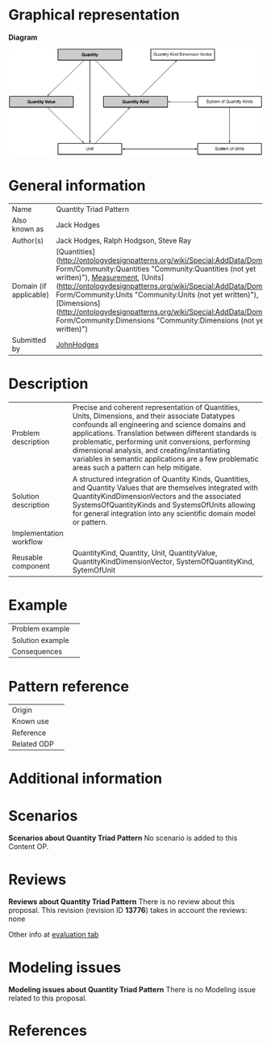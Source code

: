 #  Graphical representation


__Diagram__




[![Image:Quantity_Triad_Pattern.png](./Quantity_Triad_Pattern.png)](../Image/Quantity_Triad_Pattern.png.md "Image:Quantity_Triad_Pattern.png")




#  General information




|  |  |
| --- | --- |
|  Name |  Quantity Triad Pattern |
|  Also known as |  Jack Hodges |
|  Author(s) |  Jack Hodges, Ralph Hodgson, Steve Ray |
|  Domain (if applicable) | [Quantities](http://ontologydesignpatterns.org/wiki/Special:AddData/Domain Form/Community:Quantities "Community:Quantities (not yet written)"), [Measurement](http://ontologydesignpatterns.org/wiki/index.php?title=Community:Measurement&action=edit&redlink=1 "Community:Measurement (not yet written)"), [Units](http://ontologydesignpatterns.org/wiki/Special:AddData/Domain Form/Community:Units "Community:Units (not yet written)"), [Dimensions](http://ontologydesignpatterns.org/wiki/Special:AddData/Domain Form/Community:Dimensions "Community:Dimensions (not yet written)") |
|  Submitted by | [JohnHodges](../User/JohnHodges.md "User:JohnHodges") |


  




#  Description




|  |  |
| --- | --- |
|  Problem description |  Precise and coherent representation of Quantities, Units, Dimensions, and their associate Datatypes confounds all engineering and science domains and applications. Translation between different standards is problematic, performing unit conversions, performing dimensional analysis, and creating/instantiating variables in semantic applications are a few problematic areas such a pattern can help mitigate. |
|  Solution description |  A structured integration of Quantity Kinds, Quantities, and Quantity Values that are themselves integrated with QuantityKindDimensionVectors and the associated SystemsOfQuantityKinds and SystemsOfUnits allowing for general integration into any scientific domain model or pattern. |
|  Implementation workflow |  |
|  Reusable component |  QuantityKind, Quantity, Unit, QuantityValue, QuantityKindDimensionVector, SystemOfQuantityKind, SytemOfUnit |


  




#  Example




|  |  |
| --- | --- |
|  Problem example |  |
|  Solution example |  |
|  Consequences |  |


  




#  Pattern reference




|  |  |
| --- | --- |
|  Origin |  |
|  Known use |  |
|  Reference |  |
|  Related ODP |  |


#  Additional information


#  Scenarios



__Scenarios about Quantity Triad Pattern__
No scenario is added to this Content OP.




#  Reviews



__Reviews about Quantity Triad Pattern__
There is no review about this proposal.
This revision (revision ID __13776__) takes in account the reviews: none


Other info at [evaluation tab](http://ontologydesignpatterns.org/wiki/index.php?title=Submissions:Quantity_Triad_Pattern&action=evaluation "http://ontologydesignpatterns.org/wiki/index.php?title=Submissions:Quantity_Triad_Pattern&action=evaluation")




  




#  Modeling issues



__Modeling issues about Quantity Triad Pattern__
There is no Modeling issue related to this proposal.




  




#  References
